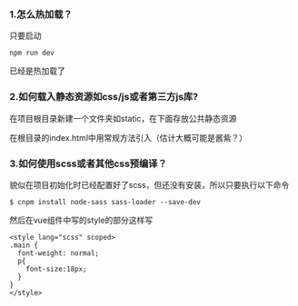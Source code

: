 <h3>1.怎么热加载？</h3>

只要启动

```
npm run dev
```
已经是热加载了

<h3>2.如何载入静态资源如css/js或者第三方js库?</h3>

在项目根目录新建一个文件夹如static，在下面存放公共静态资源

在根目录的index.html中用常规方法引入（估计大概可能是酱紫？）

<h3>3.如何使用scss或者其他css预编译？</h3>

貌似在项目初始化时已经配置好了scss，但还没有安装，所以只要执行以下命令

```
$ cnpm install node-sass sass-loader --save-dev

```
然后在vue组件中写的style的部分这样写

```
<style lang="scss" scoped>
.main {
  font-weight: normal;
  p{
    font-size:18px;
  }
}
</style>
```
